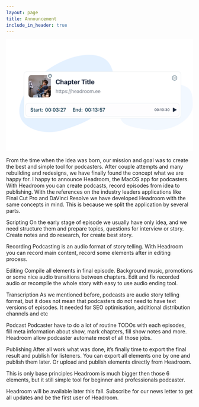 ```yaml
---
layout: page
title: Announcement
include_in_header: true
---
```



![](/images/chapter_view.png)

From the time when the idea was born, our mission and goal was to create the best and simple tool for podcasters. After couple attempts and many rebuilding and redesigns, we have finally found the concept what we are happy for. I happy to announce Headroom, the MacOS app for podcasters. With Headroom you can create podcasts, record episodes from idea to publishing. With the references on the industry leaders applications like Final Cut Pro and DaVinci Resolve we have developed Headroom with the same concepts in mind. This is because we split the application by several parts.

Scripting
On the early stage of episode we usually have only idea, and we need structure them and prepare topics, questions for interview or story. Create notes and do research, for create best story.

Recording
Podcasting is an audio format of story telling. With Headroom you can record main content, record some elements after in editing process.

Editing
Compile all elements in final episode. Background music, promotions or some nice audio transitions between chapters. Edit and fix recorded audio or recompile the whole story with easy to use audio ending tool. 

Transcription
As we mentioned before, podcasts are audio story telling format, but it does not mean that podcasters do not need to have text versions of episodes. It needed for SEO optimisation, additional distribution channels and etc

Podcast
Podcaster have to do a lot of routine TODOs with each episodes, fill meta information about show, mark chapters, fill show notes and more. Headroom allow podcaster automate most of all those jobs.

Publishing
After all work what was done, it’s finally time to export the final result and publish for listeners. You can export all elements one by one and publish them later. Or upload and publish elements directly from Headroom.

This is only base principles Headroom is much bigger then those 6 elements, but it still simple tool for beginner and professionals podcaster.

Headroom will be available later this fall. 
Subscribe for our news letter to get all updates and be the first user of Headroom.